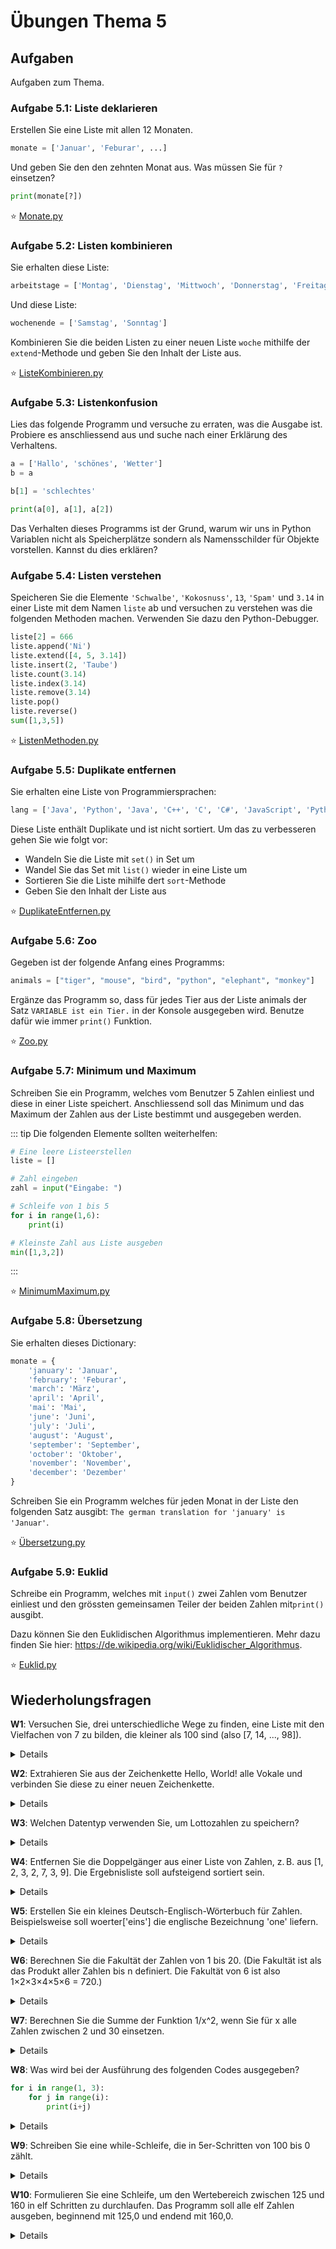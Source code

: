 # Übungen Thema 5

## Aufgaben

Aufgaben zum Thema.

### Aufgabe 5.1: Liste deklarieren

Erstellen Sie eine Liste mit allen 12 Monaten.

```python
monate = ['Januar', 'Feburar', ...]
```

Und geben Sie den den zehnten Monat aus. Was müssen Sie für `?` einsetzen?

```python
print(monate[?])
```

⭐ [Monate.py](https://github.com/janikvonrotz/python.casa/blob/main/topic-5/Monate.py)

### Aufgabe 5.2: Listen kombinieren

Sie erhalten diese Liste:

```python
arbeitstage = ['Montag', 'Dienstag', 'Mittwoch', 'Donnerstag', 'Freitag']
```

Und diese Liste:

```python
wochenende = ['Samstag', 'Sonntag']
```

Kombinieren Sie die beiden Listen zu einer neuen Liste `woche` mithilfe der `extend`-Methode und geben Sie den Inhalt der Liste aus.

⭐ [ListeKombinieren.py](https://github.com/janikvonrotz/python.casa/blob/main/topic-5/ListeKombinieren.py)

### Aufgabe 5.3: Listenkonfusion

Lies das folgende Programm und versuche zu erraten, was die Ausgabe ist. Probiere es anschliessend aus und suche nach einer Erklärung des Verhaltens.

```python
a = ['Hallo', 'schönes', 'Wetter']
b = a

b[1] = 'schlechtes'

print(a[0], a[1], a[2])  
```

Das Verhalten dieses Programms ist der Grund, warum wir uns in Python Variablen nicht als Speicherplätze sondern als Namensschilder für Objekte vorstellen. Kannst du dies erklären?

### Aufgabe 5.4: Listen verstehen

Speicheren Sie die Elemente `'Schwalbe'`, `'Kokosnuss'`, `13`, `'Spam'` und `3.14` in einer Liste mit dem Namen `liste` ab und versuchen zu verstehen was die folgenden Methoden machen. Verwenden Sie dazu den Python-Debugger.

```python
liste[2] = 666
liste.append('Ni')
liste.extend([4, 5, 3.14])
liste.insert(2, 'Taube')
liste.count(3.14)
liste.index(3.14)
liste.remove(3.14)
liste.pop()
liste.reverse()
sum([1,3,5])
```

⭐ [ListenMethoden.py](https://github.com/janikvonrotz/python.casa/blob/main/topic-5/ListenMethoden.py)

### Aufgabe 5.5: Duplikate entfernen

Sie erhalten eine Liste von Programmiersprachen:

```python
lang = ['Java', 'Python', 'Java', 'C++', 'C', 'C#', 'JavaScript', 'Python', 'Go', 'Swift', 'Go', 'PHP', 'C']
```

Diese Liste enthält Duplikate und ist nicht sortiert. Um das zu verbesseren gehen Sie wie folgt vor:
* Wandeln Sie die Liste mit `set()` in Set um
* Wandel Sie das Set mit `list()` wieder in eine Liste um
* Sortieren Sie die Liste mihilfe dert `sort`-Methode
* Geben Sie den Inhalt der Liste aus

⭐ [DuplikateEntfernen.py](https://github.com/janikvonrotz/python.casa/blob/main/topic-5/DuplikateEntfernen.py)

### Aufgabe 5.6: Zoo

Gegeben ist der folgende Anfang eines Programms:

```python
animals = ["tiger", "mouse", "bird", "python", "elephant", "monkey"]
```

Ergänze das Programm so, dass für jedes Tier aus der Liste animals der Satz `VARIABLE ist ein Tier.` in der Konsole ausgegeben wird. Benutze dafür wie immer `print()` Funktion.

⭐ [Zoo.py](https://github.com/janikvonrotz/python.casa/blob/main/topic-5/Zoo.py)

### Aufgabe 5.7: Minimum und Maximum

Schreiben Sie ein Programm, welches vom Benutzer 5 Zahlen einliest und diese in einer Liste speichert. Anschliessend soll das Minimum und das Maximum der Zahlen aus der Liste bestimmt und ausgegeben werden.

::: tip
Die folgenden Elemente sollten weiterhelfen:

```python
# Eine leere Listeerstellen
liste = []
```

```python
# Zahl eingeben
zahl = input("Eingabe: ")
```

```python
# Schleife von 1 bis 5
for i in range(1,6):
    print(i)
```

```python
# Kleinste Zahl aus Liste ausgeben
min([1,3,2])
```
:::

⭐ [MinimumMaximum.py](https://github.com/janikvonrotz/python.casa/blob/main/topic-5/MinimumMaximum.py)

### Aufgabe 5.8: Übersetzung

Sie erhalten dieses Dictionary:

```python
monate = {
    'january': 'Januar',
    'february': 'Feburar',
    'march': 'März',
    'april': 'April',
    'mai': 'Mai',
    'june': 'Juni',
    'july': 'Juli',
    'august': 'August',
    'september': 'September',
    'october': 'Oktober',
    'november': 'November',
    'december': 'Dezember'
}
```

Schreiben Sie ein Programm welches für jeden Monat in der Liste den folgenden Satz ausgibt: `The german translation for 'january' is 'Januar'`.

⭐ [Übersetzung.py](https://github.com/janikvonrotz/python.casa/blob/main/topic-5/Übersetzung.py)

### Aufgabe 5.9: Euklid

Schreibe ein Programm, welches mit `input()` zwei Zahlen vom Benutzer einliest und den grössten gemeinsamen Teiler der beiden Zahlen mit`print()` ausgibt.
    
Dazu können Sie den Euklidischen Algorithmus implementieren. Mehr dazu finden Sie hier: <https://de.wikipedia.org/wiki/Euklidischer_Algorithmus>.

⭐ [Euklid.py](https://github.com/janikvonrotz/python.casa/blob/main/topic-5/Euklid.py)

## Wiederholungsfragen

**W1**: Versuchen Sie, drei unterschiedliche Wege zu finden, eine Liste mit den Vielfachen von 7 zu bilden, die kleiner als 100 sind (also [7, 14, ..., 98]).

<details>
Der einfachste und effizienteste Weg, eine Liste mit Vielfachen von 7 kleiner 100 zu generieren, bietet die range-Funktion:
<pre>
lst = list(range(7,100,7))  
print(lst)  
  [7, 14, 21, 28, 35, 42, 49, 56, 63, 70, 77, 84, 91, 98]
</pre>
Deutlich umständlicher ist es, von einer Liste aller Zahlen zwischen 1 und 100 auszugehen und dann die herauszufiltern, die durch 7 teilbar sind:
<pre>
hundred = list(range(1,101))  # [1, 2, ..., 100]  
lst = list(filter(lambda x: x%7==0, hundred))
</pre>
Eine weitere Variante besteht darin, mit den Zahlen von 1 bis 14 zu beginnen und jedes Element mit 7 zu multiplizieren. Im folgenden Beispiel kommt dabei die List-Comprehension-Syntax zur Anwendung.
<pre>
fourteen = list(range(1,15))  # [1, 2, ..., 14]  
lst = [ x*7 for x in fourteen ]
</pre>
Zum gleichen Ergebnis kommt list(map(...)) mit der Funktion x*7:
<pre>
lst = list(map(lambda x: x*7, fourteen))
</pre>
</details>

**W2**: Extrahieren Sie aus der Zeichenkette Hello, World! alle Vokale und verbinden Sie diese zu einer neuen Zeichenkette.

<details>
Diese Übung ist schon etwas schwieriger! list bildet aus der Zeichenkette eine Liste. list(filter(...)) bildet daraus eine neue Liste, die nur Vokale enthält. Den dabei eingesetzten in-Operator haben Sie bereits im Kapitel 3, »Operatoren«, kennengelernt. join fügt diese Liste wieder zu einer Zeichenkette zusammen.
<pre>
lst = list('Hello, World!')
vocals = list(filter(
  lambda x: x in ('a', 'e', 'i', 'o', 'u'), lst))
print(vocals)
  ['e', 'o', 'o']
result = ''.join(vocals)
print(result)
  eoo
</pre>
Der obige Code hat den Nachteil, dass er nur für Kleinbuchstaben funktioniert. Dieser Mangel lässt sich beheben, indem Sie im Filterausdruck Großbuchstaben mit lower in Kleinbuchstaben umwandeln:
<pre>
vocals = list(filter(
  lambda x: x.lower() in ('a', 'e', 'i', 'o', 'u'), lst))
</pre>
</details>

**W3**: Welchen Datentyp verwenden Sie, um Lottozahlen zu speichern?

<details>
Hier gibt es keine eindeutige Antwort: Eine Grundregel bei Lottozahlen ist, dass Sie eindeutig sein müssen. Es darf also keine Zahl mehrfach vorkommen. Aus diesem Grund bieten sich Sets an.
Oft sollen Lottozahlen aber geordnet dargestellt werden – und das können nur Listen. Die folgenden Zeilen zeigen, wie Sie Lottozahlen zuerst als Set speichern und daraus bei Bedarf eine geordnete Liste machen.
<pre>
lotto = {34, 12, 25, 26, 3, 40}  
geordnet = sorted(lotto)  
print(geordnet)  
  [3, 12, 25, 26, 34, 40]
</pre>
</details>

**W4**: Entfernen Sie die Doppelgänger aus einer Liste von Zahlen, z. B. aus [1, 2, 3, 2, 7, 3, 9]. Die Ergebnisliste soll aufsteigend sortiert sein.

<details>
Durch die Umwandlung in ein set werden alle Doppelgänger eliminiert. sorted macht aus dem Set eine geordnete Liste.
<pre>
lst = [1, 2, 3, 2, 7, 3, 9]  
result = sorted(set(lst))  
print(result)  
  [1, 2, 3, 7, 9]
</pre>
</details>

**W5**: Erstellen Sie ein kleines Deutsch-Englisch-Wörterbuch für Zahlen. Beispielsweise soll woerter['eins'] die englische Bezeichnung 'one' liefern.

<details>
Wie die Aufgabenstellung schon andeutet, ist hier ein Dictionary die optimale Datenstruktur. Beachten Sie aber, dass das Wörterbuch nur in eine Richtung funktioniert! woerter['three'] würde einen Key Error liefern, weil ja ausschließlich deutsche Wörter als Schlüssel verwendet wurden.
<pre>
woerter = { 'eins': 'one', 'zwei': 'two', 'drei': 'three'}  
woerter['zwei']  
  'two'
</pre>
</details>

**W6**: Berechnen Sie die Fakultät der Zahlen von 1 bis 20. (Die Fakultät ist als das Produkt aller Zahlen bis n definiert. Die Fakultät von 6 ist also 1×2×3×4×5×6 = 720.)

<details>
<pre>
f = 1  
for i in range(1, 21):  
  f = f * i  
  print('Die Fakultät von', i, 'beträgt', f)
</pre>
</details>

**W7**: Berechnen Sie die Summe der Funktion 1/x^2, wenn Sie für x alle Zahlen zwischen 2 und 30 einsetzen.

<details>
<pre>
Die Summe von 1/2 + 1/4 + 1/9 + … + 1/900 berechnen Sie z. B. so:
sum = 0   
for i in range(2, 31):   
    sum += 1 / (i*i)
</pre>
</details>

**W8**: Was wird bei der Ausführung des folgenden Codes ausgegeben?

```python
for i in range(1, 3):
    for j in range(i):
        print(i+j)
```

<details>
Das Programm gibt die Zahlen 1, 2 und 3 aus. Die Begründung lautet: In der äußeren Schleife hat i zuerst den Wert 0. Für die innere Schleife gilt nun range(1), was eine Kurzschreibweise für range(0, 1) ist. Da die obere Schranke exklusiv, wird die Schleife nur einmal mit j=0 ausgeführt. Das führt zur Ausgabe 1.
In der äußeren Schleife erhält i nun den Wert 2. Die j-Schleife durchläuft mit range(2) (entspricht range(0, 2)) die Werte 0 und 1. Damit werden die Zahlen 2 und 3 ausgegeben.
</details>

**W9**: Schreiben Sie eine while-Schleife, die in 5er-Schritten von 100 bis 0 zählt.

<details>
<pre>
i=100  
while i>=0:  
  print(i)  
  i-=5
</pre>
</details>

**W10**: Formulieren Sie eine Schleife, um den Wertebereich zwischen 125 und 160 in elf Schritten zu durchlaufen. Das Programm soll alle elf Zahlen ausgeben, beginnend mit 125,0 und endend mit 160,0.

<details>
Der Lösungscode beginnt mit der Definition von vier Variablen: min und max legen die obere und untere Grenze des Zahlenbereichs fest. nmax bestimmt die Anzahl der Schleifendurchläufe. delta gibt an, wie stark sich die Zielvariable x mit jedem Durchlauf ändern soll. In der Schleife durchläuft i die Werte von 0 bis einschließlich nmax.
<pre>
min = 125.0  
max = 160.0  
nmax = 11    
delta = (max - min) / (nmax - 1)  
for i in range(nmax):  
  x = min + delta * i  
  print(x)  
# Ausgabe: 125.0  128.5 132.0 135.5 ... 156.5 160.0
</pre>
</details>